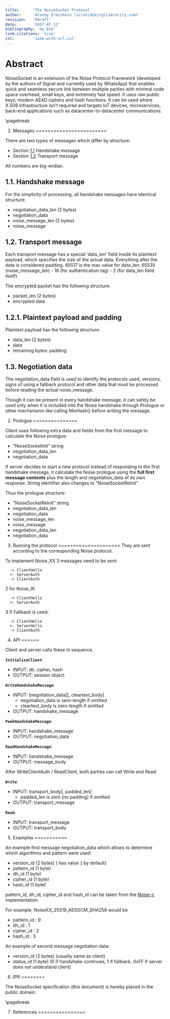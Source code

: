 ```yaml
---
title:      'The NoiseSocket Protocol'
author:     'Alexey Ermishkin (scratch@virgilsecurity.com)'
revision:   '0draft'
date:       '2017-07-12'
bibliography: 'my.bib'
link-citations: 'true'
csl:        'ieee-with-url.csl'
---
```


**Abstract**
========================

NoiseSocket is an extension of the Noise Protocol Framework 
(developed by the authors of Signal and currently used by WhatsApp) that enables quick and seamless secure link
between multiple parties with minimal code space overhead, small keys, and extremely fast speed. It uses raw public keys,
modern AEAD ciphers and hash functions. It can be used where X.509 infrastructure isn't required and targets IoT devices, 
microservices, back-end applications such as datacenter-to-datacenter communications.


\pagebreak

1. Messages
========================

There are two types of messages which differ by structure:

   * Section [1.1](handshake-message) Handshake message
   * Section [1.2](transport-message) Transport message
   
All numbers are big-endian.

1.1. Handshake message
--------------------------------
 
For the simplicity of processing, all handshake messages have identical structure:

 - negotiation_data_len (2 bytes)
 - negotiation_data
 - noise_message_len (2 bytes)
 - noise_message


1.2. Transport message
------------------------- 

Each transport message has a special 'data_len' field inside its plaintext payload,
which specifies the size of the actual data. Everything after the data is considered padding.
65517 is the max value for data_len:
65535 (noise_message_len) - 16 (for authentication tag) - 2 (for data_len field itself)

The encrypted packet has the following structure:

 - packet_len (2 bytes)
 - encrypted data

1.2.1. Plaintext payload and padding
------------------------------------

Plaintext payload has the following structure:

 - data_len (2 bytes)
 - data
 - remaining bytes: padding
 

1.3. Negotiation data
--------------------

The negotiation_data field is used to identify the protocols used, versions, signs of using a fallback protocol
and other data that must be processed before reading the actual noise_message.

Though it can be present in every handshake message, it can safely be used only when it is included into the 
Noise handshake through Prologue or other mechanisms like calling MixHash() before writing the message.


2. Prologue
===============
  
Client uses following extra data and fields from the first message to calculate the Noise prologue:
 
 - "NoiseSocketInit" string
 - negotiation_data_len
 - negotiation_data
 
 
If server decides to start a new protocol instead of responding to the first handshake message, it calculate the Noise
prologue using the **full first message contents** plus the length and negotiation_data of its own response. 
String identifier also changes to "NoiseSocketReInit".

Thus the prologue structure:

 - "NoiseSocketReInit" string
 - negotiation_data_len
 - negotiation_data
 - noise_message_len
 - noise_message
 - negotiation_data_len
 - negotiation_data


3. Running the protocol
=====================
They are sent according to the corresponding Noise protocol. 

To implement Noise_XX 3 messages need to be sent:

      -> ClientHello
      <- ServerAuth
      -> ClientAuth
 
2 for Noise_IK

      -> ClientHello
      <- ServerAuth
 
3 If Fallback is used:

      -> ClientHello
      <- ServerHello
      -> ClientAuth


4. API
======

Client and server calls these in sequence.

**`InitializeClient`**:

 * INPUT: dh, cipher, hash
 * OUTPUT: session object

**`WriteHandshakeMessage`**:

 * INPUT: [negotiation_data][, cleartext_body]
    - negotiation_data is zero-length if omitted
    - cleartext_body is zero-length if omitted
 * OUTPUT: handshake_message

**`PeekHandshakeMessage`**:

 * INPUT: handshake_message
 * OUTPUT: negotiation_data

**`ReadHandshakeMessage`**:

 * INPUT: handshake_message
 * OUTPUT: message_body


After WriteClientAuth / ReadClient, both parties can call Write and Read:

**`Write`**:

 * INPUT: transport_body[, padded_len]
    - padded_len is zero (no padding) if omitted
 * OUTPUT: transport_message

**`Read`**:

 * INPUT: transport_message
 * OUTPUT: transport_body

 
 
 
5. Examples
===========

An example first message negotiation_data which allows to determine which algorithms and pattern were used:

 - version_id  (2 bytes) ( has value `1` by default)
 - pattern_id  (1 byte)
 - dh_id       (1 byte)
 - cipher_id   (1 byte)
 - hash_id     (1 byte)


pattern_id, dh_id, cipher_id and hash_id can be taken from the [Noise-c](https://github.com/rweather/noise-c/blob/master/include/noise/protocol/constants.h) implementation

For example, NoiseXX_25519_AESGCM_SHA256 would be

 - pattern_id : 9
 - dh_id : 1
 - cipher_id : 2
 - hash_id : 3
 
 
 An example of second message negotiation data:

 - version_id (2 bytes) (usually same as client)
 - status_id  (1 byte) (0 if handshake continues, 1 if fallback, 0xFF if server does not understand client)



6. IPR
========

The NoiseSocket specification (this document) is hereby placed in the public domain.

\pagebreak

7.  References
================